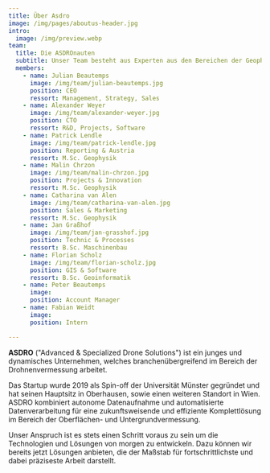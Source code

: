 ```yaml
---
title: Über Asdro
image: /img/pages/aboutus-header.jpg
intro:
  image: /img/preview.webp
team:
  title: Die ASDROnauten
  subtitle: Unser Team besteht aus Experten aus den Bereichen der Geophysik, der Drohnen-Technologie und der Software-Entwicklung
  members:
    - name: Julian Beautemps
      image: /img/team/julian-beautemps.jpg
      position: CEO
      ressort: Management, Strategy, Sales
    - name: Alexander Weyer
      image: /img/team/alexander-weyer.jpg
      position: CTO
      ressort: R&D, Projects, Software
    - name: Patrick Lendle
      image: /img/team/patrick-lendle.jpg
      position: Reporting & Austria
      ressort: M.Sc. Geophysik
    - name: Malin Chrzon
      image: /img/team/malin-chrzon.jpg
      position: Projects & Innovation
      ressort: M.Sc. Geophysik
    - name: Catharina van Alen
      image: /img/team/catharina-van-alen.jpg
      position: Sales & Marketing
      ressort: M.Sc. Geophysik
    - name: Jan Graßhof
      image: /img/team/jan-grasshof.jpg
      position: Technic & Processes
      ressort: B.Sc. Maschinenbau
    - name: Florian Scholz
      image: /img/team/florian-scholz.jpg
      position: GIS & Software
      ressort: B.Sc. Geoinformatik
    - name: Peter Beautemps
      image:
      position: Account Manager
    - name: Fabian Weidt
      image:
      position: Intern

---
```

**ASDRO** ("Advanced & Specialized Drone Solutions") ist ein junges und dynamisches Unternehmen, welches branchenübergreifend im Bereich der Drohnenvermessung arbeitet.

Das Startup wurde 2019 als Spin-off der Universität Münster gegründet und hat seinen Hauptsitz in Oberhausen, sowie einen weiteren Standort in Wien. ASDRO kombiniert autonome Datenaufnahme und automatisierte Datenverarbeitung für eine zukunftsweisende und effiziente Komplettlösung im Bereich der Oberflächen- und Untergrundvermessung.

Unser Anspruch ist es stets einen Schritt voraus zu sein um die Technologien und Lösungen von morgen zu entwickeln. Dazu können wir bereits jetzt Lösungen anbieten, die der Maßstab für fortschrittlichste und dabei präziseste Arbeit darstellt.